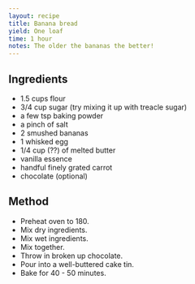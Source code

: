 ```yaml
---
layout: recipe
title: Banana bread
yield: One loaf
time: 1 hour
notes: The older the bananas the better!
---
```


## Ingredients
- 1.5 cups flour
- 3/4 cup sugar (try mixing it up with treacle sugar)
- a few tsp baking powder
- a pinch of salt
- 2 smushed bananas
- 1 whisked egg
- 1/4 cup (??) of melted butter
- vanilla essence
- handful finely grated carrot
- chocolate (optional)

## Method
- Preheat oven to 180.
- Mix dry ingredients.
- Mix wet ingredients.
- Mix together.
- Throw in broken up chocolate.
- Pour into a well-buttered cake tin.
- Bake for 40 - 50 minutes.
